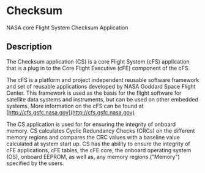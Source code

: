 # Checksum
NASA core Flight System Checksum Application

## Description

The Checksum application (CS) is a core Flight System (cFS) application that is a plug in to the Core Flight Executive (cFE) component of the cFS.

The cFS is a platform and project independent reusable software framework and set of reusable applications developed by NASA Goddard Space Flight Center. This framework is used as the basis for the flight software for satellite data systems and instruments, but can be used on other embedded systems. More information on the cFS can be found at [http://cfs.gsfc.nasa.gov](http://cfs.gsfc.nasa.gov)

The CS application is used for for ensuring the integrity of onboard memory. CS calculates Cyclic Redundancy Checks (CRCs) on the different memory regions and compares the CRC values with a baseline value calculated at system start up. CS has the ability to ensure the integrity of cFE applications, cFE tables, the cFE core, the onboard operating system (OS), onboard EEPROM, as well as, any memory regions ("Memory") specified by the users.
